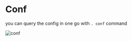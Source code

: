 # Conf

you can query the config in one go with `. conf` command

![conf](/fl-darkbot/index_assets/conf.png)
